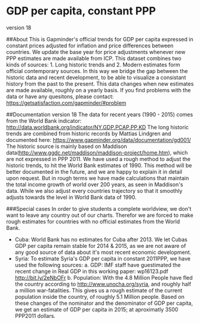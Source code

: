 # GDP per capita, constant PPP
version 18

##About
This is Gapminder's official trends for GDP per capita expressed in constant prices adjusted for inflation and price differences between countries. We update the base year for price adjustments whenever new PPP estimates are made available from ICP. This dataset combines two kinds of sources: 1. Long historic trends and 2. Modern estimates form official contemporary sources. In this way we bridge the gap between the historic data and recent development, to be able to visualize a consistant history from the past to the present. This data changes when new estimates are made available, roughly on a yearly basis. If you find problems with the data or have any quesitons, please contact: https://getsatisfaction.com/gapminder/#problem

##Documentation version 18
The data for recent years (1990 - 2015) comes from the World Bank indicator: http://data.worldbank.org/indicator/NY.GDP.PCAP.PP.KD
The long historic trends are combined from historic records by Mattias Lindgren and documented here: https://www.gapminder.org/data/documentation/gd001/
The historic source is mainly based on Maddison data(http://www.ggdc.net/maddison/maddison-project/home.htm), which are not expressed in PPP 2011. We have used a rough method to adjust the historic trends, to hit the World Bank estimates of 1990. This method will be better documented in the future, and we are happy to explain it in detail upon request. But in rough terms we have made calculations that  maintain the total income growth of world over 200 years, as seen in Maddison's data. While we also adjust every countries trajectory so that it smoothly adjusts towards the level in World Bank data of 1990.

###Special cases
In order to give students a complete worldview, we don't want to leave any country out of our charts. Therefor we are forced to make rough estimates for countries with no official estimates from the World Bank.
* Cuba: World Bank has no estimates for Cuba after 2013. We let Cubas GDP per capita remain stable for 2014 & 2015, as we are not aware of any good source of data about it's most recent economic development.
* Syria: To estimate Syria's GDP per capita in constant 2011PPP, we have used the following sources:
a. GDP: IMF staff have guestimated the recent change in Real GDP in this working paper: wp16123.pdf http://bit.ly/2eNbOFr
b. Population: With the 4.8 Million People have fled the country according to http://www.unocha.org/syria, and roughly half a million war-fatalities. This gives us a rough estimate of the current population inside the country, of roughly 5.1 Million people.
Based on these changes of the nominator and the denominator of GDP per capita, we get an estimate of GDP per capita in 2015; at aproximatly 3500 PPP2011 dollars.
